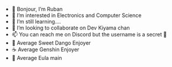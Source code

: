 - 👋 Bonjour, I’m Ruban
- 👀 I’m interested in Electronics and Computer Science
- 🌱 I’m still learning....
- 💞️ I’m looking to collaborate on Dev Kiyama chan
- 📫 You can reach me on Discord but the username is a secret 🤫
- 🍡 Average Sweet Dango Enjoyer
- ☕ Average Genshin Enjoyer
- 🥰 Average Eula main


<!---
Ruban6215/Ruban6215 is a ✨ special ✨ repository because its `README.md` (this file) appears on your GitHub profile.
You can click the Preview link to take a look at your changes.
--->
